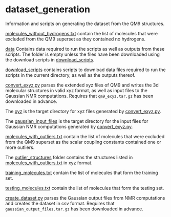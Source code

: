# dataset_generation
Information and scripts on generating the dataset from the QM9 structures.

[molecules_without_hydrogens.txt](./molecules_without_hydrogens.txt) contain the list of molecules that were excluded from the QM9 superset as they contained no hydrogens.

[data](./data) Contains data required to run the scripts as well as outputs from these scripts.
The folder is empty unless the files have been downloaded using the download scripts in [download_scripts](./download_scripts).

[download_scripts](./download_scripts) contains scripts to download data files required to run the scripts in the current directory, as well as the outputs thereof.

[convert_exyz.py](./convert_exyz.py) parses the extended xyz files of QM9 and writes the 3d molecular structures in valid xyz format, as well as input files to the Gaussian NMR computations. Requires that `qm9_exyz.tar.gz` has been downloaded in advance.

The [xyz](./xyz) is the target directory for xyz files generated by [convert_exyz.py](./convert_exyz.py).

The [gaussian_input_files](./gaussian_input_files) is the target directory for the input files for Gaussian NMR computations generated by [convert_exyz.py](./convert_exyz.py).

[molecules_with_outliers.txt](./molecules_with_outliers.txt) contain the list of molecules that were excluded from the QM9 superset as the scalar coupling constants contained one or more outliers.

The [outlier_structures](./outlier_structures) folder contains the structures listed in [molecules_with_outliers.txt](./molecules_with_outliers.txt) in xyz format.

[training_molecules.txt](./training_molecules.txt) contain the list of molecules that form the training set.

[testing_molecules.txt](./testing_molecules.txt) contain the list of molecules that form the testing set.

[create_dataset.py](./create_dataset.py) parses the Gaussian output files from NMR computations and creates the dataset in csv format. Requires that `gaussian_output_files.tar.gz` has been downloaded in advance.
